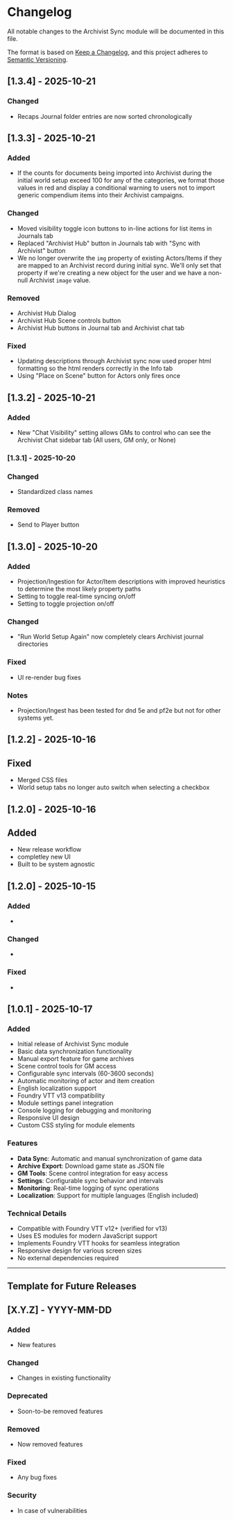 # Changelog

All notable changes to the Archivist Sync module will be documented in this file.

The format is based on [Keep a Changelog](https://keepachangelog.com/en/1.0.0/),
and this project adheres to [Semantic Versioning](https://semver.org/spec/v2.0.0.html).

## [1.3.4] - 2025-10-21

### Changed
- Recaps Journal folder entries are now sorted chronologically

## [1.3.3] - 2025-10-21

### Added
- If the counts for documents being imported into Archivist during the initial world setup exceed 100 for any of the categories, we format those values in red and display a conditional warning to users not to import generic compendium items into their Archivist campaigns.

### Changed
- Moved visibility toggle icon buttons to in-line actions for list items in Journals tab
- Replaced "Archivist Hub" button in Journals tab with "Sync with Archivist" button
- We no longer overwrite the `img` property of existing Actors/Items if they are mapped to an Archivist record during initial sync. We'll only set that property if we're creating a new object for the user and we have a non-null Archivist `image` value.

### Removed
- Archivist Hub Dialog
- Archivist Hub Scene controls button
- Archivist Hub buttons in Journal tab and Archivist chat tab

### Fixed
- Updating descriptions through Archivist sync now used proper html formatting so the html renders correctly in the Info tab
- Using "Place on Scene" button for Actors only fires once

## [1.3.2] - 2025-10-21

### Added
- New "Chat Visibility" setting allows GMs to control who can see the Archivist Chat sidebar tab (All users, GM only, or None)

### [1.3.1] - 2025-10-20

### Changed
- Standardized class names

### Removed
- Send to Player button

## [1.3.0] - 2025-10-20

### Added
- Projection/Ingestion for Actor/Item descriptions with improved heuristics to determine the most likely property paths
- Setting to toggle real-time syncing on/off
- Setting to toggle projection on/off

### Changed
- "Run World Setup Again" now completely clears Archivist journal directories

### Fixed
- UI re-render bug fixes

### Notes
- Projection/Ingest has been tested for dnd 5e and pf2e but not for other systems yet.

## [1.2.2] - 2025-10-16

## Fixed
- Merged CSS files
- World setup tabs no longer auto switch when selecting a checkbox

## [1.2.0] - 2025-10-16

## Added
- New release workflow
- completley new UI
- Built to be system agnostic

## [1.2.0] - 2025-10-15

### Added
- 

### Changed
- 

### Fixed
- 

## [1.0.1] - 2025-10-17

### Added
- Initial release of Archivist Sync module
- Basic data synchronization functionality
- Manual export feature for game archives
- Scene control tools for GM access
- Configurable sync intervals (60-3600 seconds)
- Automatic monitoring of actor and item creation
- English localization support
- Foundry VTT v13 compatibility
- Module settings panel integration
- Console logging for debugging and monitoring
- Responsive UI design
- Custom CSS styling for module elements

### Features
- **Data Sync**: Automatic and manual synchronization of game data
- **Archive Export**: Download game state as JSON file
- **GM Tools**: Scene control integration for easy access
- **Settings**: Configurable sync behavior and intervals
- **Monitoring**: Real-time logging of sync operations
- **Localization**: Support for multiple languages (English included)

### Technical Details
- Compatible with Foundry VTT v12+ (verified for v13)
- Uses ES modules for modern JavaScript support
- Implements Foundry VTT hooks for seamless integration
- Responsive design for various screen sizes
- No external dependencies required

---

## Template for Future Releases

## [X.Y.Z] - YYYY-MM-DD

### Added
- New features

### Changed
- Changes in existing functionality

### Deprecated
- Soon-to-be removed features

### Removed
- Now removed features

### Fixed
- Any bug fixes

### Security
- In case of vulnerabilities
